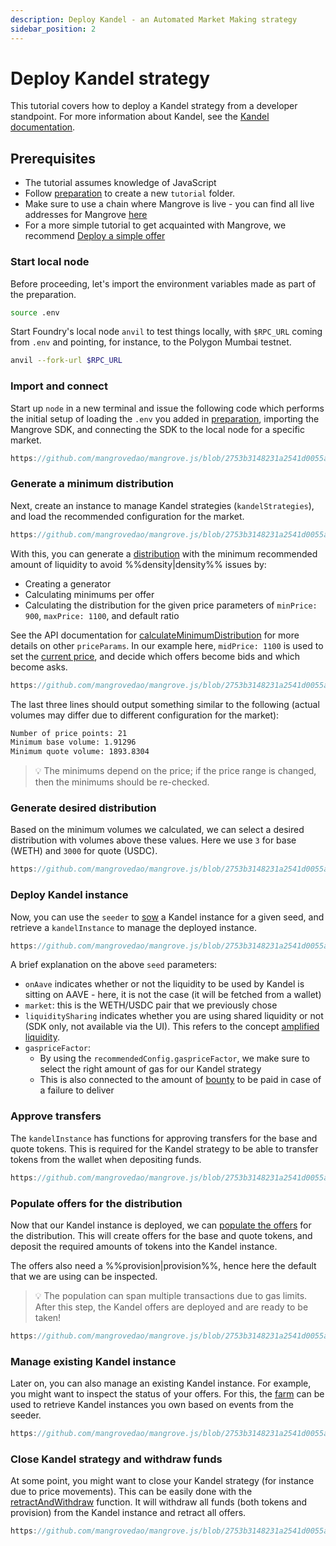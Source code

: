 ```yaml
---
description: Deploy Kandel - an Automated Market Making strategy
sidebar_position: 2
---
```


# Deploy Kandel strategy

This tutorial covers how to deploy a Kandel strategy from a developer standpoint. For more information about Kandel, see the [Kandel documentation](../../kandel/README.md).

## Prerequisites

* The tutorial assumes knowledge of JavaScript
* Follow [preparation](./preparation.md) to create a new `tutorial` folder.
* Make sure to use a chain where Mangrove is live - you can find all live addresses for Mangrove [here](../../contracts/technical-references/contract-addresses.md)
* For a more simple tutorial to get acquainted with Mangrove, we recommend [Deploy a simple offer](./basic-offer.md)

### Start local node

Before proceeding, let's import the environment variables made as part of the preparation.

```bash
source .env
```

Start Foundry's local node `anvil` to test things locally, with `$RPC_URL` coming from `.env` and pointing, for instance, to the Polygon Mumbai testnet.

```bash
anvil --fork-url $RPC_URL
```

### Import and connect

Start up `node` in a new terminal and issue the following code which performs the initial setup of loading the `.env` you added in [preparation](./preparation.md), importing the Mangrove SDK, and connecting the SDK to the local node for a specific market.

```javascript reference
https://github.com/mangrovedao/mangrove.js/blob/2753b3148231a2541d0055a77a169f8f1381dcd1/examples/tutorials/deploy-kandel.js#L1-L19
```

### Generate a minimum distribution

Next, create an instance to manage Kandel strategies (`kandelStrategies`), and load the recommended configuration for the market.

```javascript reference
https://github.com/mangrovedao/mangrove.js/blob/2753b3148231a2541d0055a77a169f8f1381dcd1/examples/tutorials/deploy-kandel.js#L21-L25
```

With this, you can generate a [distribution](../../kandel/how-does-kandel-work/step-by-step-visual-explanation.md#price-distribution) with the minimum recommended amount of liquidity to avoid %%density|density%% issues by:
* Creating a generator
* Calculating minimums per offer
* Calculating the distribution for the given price parameters of `minPrice: 900`, `maxPrice: 1100`, and default ratio

See the API documentation for [calculateMinimumDistribution](../technical-references/code/classes/KandelDistributionGenerator.md#calculateminimumdistribution) for more details on other `priceParams`. In our example here, `midPrice: 1100` is used to set the [current price](../../kandel/how-does-kandel-work/parameters.md), and decide which offers become bids and which become asks.

```javascript reference
https://github.com/mangrovedao/mangrove.js/blob/2753b3148231a2541d0055a77a169f8f1381dcd1/examples/tutorials/deploy-kandel.js#L27-L58
```

The last three lines should output something similar to the following (actual volumes may differ due to different configuration for the market):

``` bash
Number of price points: 21
Minimum base volume: 1.91296
Minimum quote volume: 1893.8304
```

> 💡
> The minimums depend on the price; if the price range is changed, then the minimums should be re-checked.


### Generate desired distribution

Based on the minimum volumes we calculated, we can select a desired distribution with volumes above these values. Here we use `3` for base (WETH) and `3000` for quote (USDC).

```javascript reference
https://github.com/mangrovedao/mangrove.js/blob/2753b3148231a2541d0055a77a169f8f1381dcd1/examples/tutorials/deploy-kandel.js#L60-L70
```


### Deploy Kandel instance

Now, you can use the `seeder` to [sow](../technical-references/code/classes/KandelSeeder.md#sow) a Kandel instance for a given seed, and retrieve a `kandelInstance` to manage the deployed instance.

```javascript reference
https://github.com/mangrovedao/mangrove.js/blob/2753b3148231a2541d0055a77a169f8f1381dcd1/examples/tutorials/deploy-kandel.js#L72-L82
```

A brief explanation on the above `seed` parameters:
* `onAave` indicates whether or not the liquidity to be used by Kandel is sitting on AAVE - here, it is not the case (it will be fetched from a wallet)
* `market`: this is the WETH/USDC pair that we previously chose
* `liquiditySharing` indicates whether you are using shared liquidity or not (SDK only, not available via the UI). This refers to the concept [amplified liquidity](../../terms/amplified-liquidity.md).
* `gaspriceFactor`:
    * By using the `recommendedConfig.gaspriceFactor`, we make sure to select the right amount of gas for our Kandel strategy
    * This is also connected to the amount of [bounty](../../terms/bounty.md) to be paid in case of a failure to deliver


### Approve transfers

The `kandelInstance` has functions for approving transfers for the base and quote tokens. This is required for the Kandel strategy to be able to transfer tokens from the wallet when depositing funds.

```javascript reference
https://github.com/mangrovedao/mangrove.js/blob/2753b3148231a2541d0055a77a169f8f1381dcd1/examples/tutorials/deploy-kandel.js#L84-L89
```

### Populate offers for the distribution

Now that our Kandel instance is deployed, we can [populate the offers](../../kandel/how-does-kandel-work/step-by-step-visual-explanation.md#populating-bids-and-asks) for the distribution.
This will create offers for the base and quote tokens, and deposit the required amounts of tokens into the Kandel instance.

The offers also need a %%provision|provision%%, hence here the default that we are using can be inspected.

> 💡
> The population can span multiple transactions due to gas limits. After this step, the Kandel offers are deployed and are ready to be taken!

```javascript reference
https://github.com/mangrovedao/mangrove.js/blob/2753b3148231a2541d0055a77a169f8f1381dcd1/examples/tutorials/deploy-kandel.js#L91-L115
```

### Manage existing Kandel instance

Later on, you can also manage an existing Kandel instance. For example, you might want to inspect the status of your offers. For this, the [farm](../technical-references/code/classes/KandelFarm.md) can be used to retrieve Kandel instances you own based on events from the seeder.

```javascript reference
https://github.com/mangrovedao/mangrove.js/blob/2753b3148231a2541d0055a77a169f8f1381dcd1/examples/tutorials/deploy-kandel.js#L117-L131
```

### Close Kandel strategy and withdraw funds

At some point, you might want to close your Kandel strategy (for instance due to price movements). This can be easily done with the [retractAndWithdraw](../technical-references/code/classes/KandelInstance.md#retractandwithdraw) function. It will withdraw all funds (both tokens and provision) from the Kandel instance and retract all offers.

```javascript reference
https://github.com/mangrovedao/mangrove.js/blob/2753b3148231a2541d0055a77a169f8f1381dcd1/examples/tutorials/deploy-kandel.js#L132-L178
```
